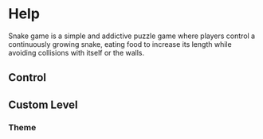 # Help
Snake game is a simple and addictive puzzle game where players control a continuously growing snake, eating food to increase its length while avoiding collisions with itself or the walls.

## Control

## Custom Level

### Theme
